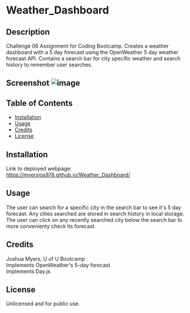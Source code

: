 # Weather_Dashboard

## Description
Challenge 06 Assignment for Coding Bootcamp. Creates a weather dashboard with a 5 day forecast using the OpenWeather 5 day weather forecast API. Contains a search bar for city specific weather and search history to remember user searches.

## Screenshot ![image](https://user-images.githubusercontent.com/122832005/229977352-6cb8c54b-e5d5-43c6-98c4-15a06075d426.png)



## Table of Contents
- [Installation](#installation)
- [Usage](#usage)
- [Credits](#credits)
- [License](#license)

## Installation
Link to deployed webpage: https://myersjos976.github.io/Weather_Dashboard/

## Usage
The user can search for a specific city in the search bar to see it's 5 day forecast. Any cities searched are stored in search history in local storage. The user can click on any recently searched city below the search bar to more convenienty check its forecast. 

## Credits
Joshua Myers, U of U Bootcamp  
Implements OpenWeather's 5-day forecast  
Implements Day.js

## License
Unlicensed and for public use.
